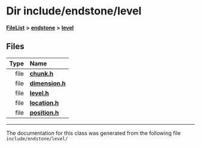 

# Dir include/endstone/level



[**FileList**](files.md) **>** [**endstone**](dir_6cf277b678674f97c7a2b6b3b2447b33.md) **>** [**level**](dir_8e239ca1e5fd0d936d66a30330d3a329.md)












## Files

| Type | Name |
| ---: | :--- |
| file | [**chunk.h**](chunk_8h.md) <br> |
| file | [**dimension.h**](dimension_8h.md) <br> |
| file | [**level.h**](level_8h.md) <br> |
| file | [**location.h**](location_8h.md) <br> |
| file | [**position.h**](position_8h.md) <br> |



























































------------------------------
The documentation for this class was generated from the following file `include/endstone/level/`

